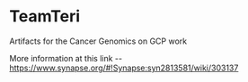 # TeamTeri
Artifacts for the Cancer Genomics on GCP work

More information at this link -- https://www.synapse.org/#!Synapse:syn2813581/wiki/303137
